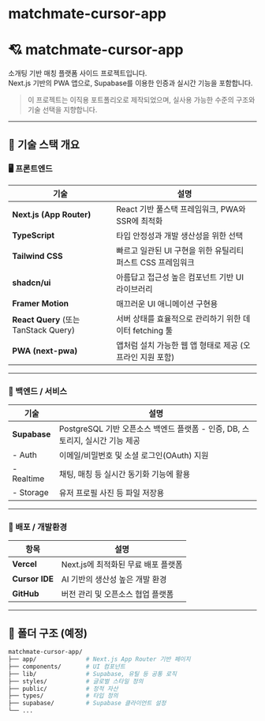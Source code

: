 # matchmate-cursor-app

# 💘 matchmate-cursor-app

소개팅 기반 매칭 플랫폼 사이드 프로젝트입니다.  
Next.js 기반의 PWA 앱으로, Supabase를 이용한 인증과 실시간 기능을 포함합니다.

> 이 프로젝트는 이직용 포트폴리오로 제작되었으며, 실사용 가능한 수준의 구조와 기술 선택을 지향합니다.

---

## 🧱 기술 스택 개요

### 🖥️ 프론트엔드
| 기술 | 설명 |
|------|------|
| **Next.js (App Router)** | React 기반 풀스택 프레임워크, PWA와 SSR에 최적화 |
| **TypeScript** | 타입 안정성과 개발 생산성을 위한 선택 |
| **Tailwind CSS** | 빠르고 일관된 UI 구현을 위한 유틸리티 퍼스트 CSS 프레임워크 |
| **shadcn/ui** | 아름답고 접근성 높은 컴포넌트 기반 UI 라이브러리 |
| **Framer Motion** | 매끄러운 UI 애니메이션 구현용 |
| **React Query** (또는 TanStack Query) | 서버 상태를 효율적으로 관리하기 위한 데이터 fetching 툴 |
| **PWA (next-pwa)** | 앱처럼 설치 가능한 웹 앱 형태로 제공 (오프라인 지원 포함) |

---

### 🧩 백엔드 / 서비스
| 기술 | 설명 |
|------|------|
| **Supabase** | PostgreSQL 기반 오픈소스 백엔드 플랫폼 - 인증, DB, 스토리지, 실시간 기능 제공 |
| - Auth | 이메일/비밀번호 및 소셜 로그인(OAuth) 지원 |
| - Realtime | 채팅, 매칭 등 실시간 동기화 기능에 활용 |
| - Storage | 유저 프로필 사진 등 파일 저장용 |

---

### 🚀 배포 / 개발환경
| 항목 | 설명 |
|------|------|
| **Vercel** | Next.js에 최적화된 무료 배포 플랫폼 |
| **Cursor IDE** | AI 기반의 생산성 높은 개발 환경 |
| **GitHub** | 버전 관리 및 오픈소스 협업 플랫폼 |

---

## 📂 폴더 구조 (예정)

```bash
matchmate-cursor-app/
├── app/              # Next.js App Router 기반 페이지
├── components/       # UI 컴포넌트
├── lib/              # Supabase, 유틸 등 공통 로직
├── styles/           # 글로벌 스타일 정의
├── public/           # 정적 자산
├── types/            # 타입 정의
├── supabase/         # Supabase 클라이언트 설정
└── ...
